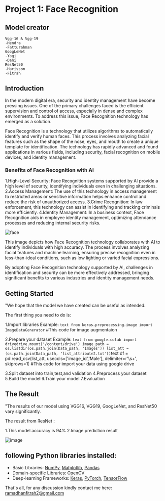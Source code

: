 # Project 1: Face Recognition

## Model creator
```text
Vgg-16 & Vgg-19
-Hendra
-Fatturahman
GoogLeNet
-Yogi
-Dani
ResNet50
-Harisson
-Fitrah
```

## Introduction
In the modern digital era, security and identity management have become pressing issues. One of the primary challenges faced is the efficient supervision and control of access, especially in dense and complex environments. To address this issue, Face Recognition technology has emerged as a solution.

Face Recognition is a technology that utilizes algorithms to automatically identify and verify human faces. This process involves analyzing facial features such as the shape of the nose, eyes, and mouth to create a unique template for identification. The technology has rapidly advanced and found applications in various fields, including security, facial recognition on mobile devices, and identity management.

### Benefits of Face Recognition with AI

1.High-Level Security: Face Recognition systems supported by AI provide a high level of security, identifying individuals even in challenging situations.
2.Access Management: The use of this technology in access management to restricted areas or sensitive information helps enhance control and reduce the risk of unauthorized access.
3.Crime Recognition: In law enforcement, this technology can assist in identifying and tracking criminals more efficiently.
4.Identity Management: In a business context, Face Recognition aids in employee identity management, optimizing attendance processes and reducing internal security risks.

![face](https://github.com/Fitrah-just/Fitrah-Ramadhan/assets/84637046/250574ca-d1bd-430b-aa29-c42f0b705f98)

This image depicts how Face Recognition technology collaborates with AI to identify individuals with high accuracy. The process involves analyzing facial features and machine learning, ensuring precise recognition even in less-than-ideal conditions, such as low lighting or varied facial expressions.

By adopting Face Recognition technology supported by AI, challenges in identification and security can be more effectively addressed, bringing significant benefits to various industries and identity management needs.

## Getting Started

"We hope that the model we have created can be useful as intended.

The first thing you need to do is:

1.Import libraries 
Example:  ```text from keras.preprocessing.image import ImageDataGenerator``` #This code for image augmentaion

2.Prepare your dataset
Example:   ```text from google.colab import drivedrive.mount('/content/drive')
            image_path = os.listdir(os.path.join(Data_path, 'Images'))
            list_att =(os.path.join(Data_path, 'list_attribute2.txt'))```text
            df = pd.read_csv(list_att, usecols=['image_id','Male'], delimiter=r'\s+', skiprows=1) #This code for import your data using google drive

3.Split dataset into train,test,and validation
4.Preprocess your dataset
5.Build the model
6.Train your model
7.Evaluation


## The Result

"The results of our model using VGG16, VGG19, GoogLeNet, and ResNet50 vary significantly.

The result from ResNet :

1.This model accuracy is 94%
2.Image prediction result


![image](https://github.com/Fitrah-just/Fitrah-Ramadhan/assets/84637046/2328d2b5-784e-4ff5-bec8-2f17a39fd509)

## following Python libraries installed:

* Basic Libraries: [NumPy](http://www.numpy.org/), [Matplotlib](http://matplotlib.org/), [Pandas](https://pandas.pydata.org/)
* Domain-specific Libraries: [OpenCV](https://opencv.org/)
* Deep-learning Frameworks: [Keras](https://keras.io/), [PyTorch](https://pytorch.org/), [TensorFlow](https://www.tensorflow.org/)

 That's all, for any discussion kindly contact me here: ramadhanfitrah2@gmail.com


            
